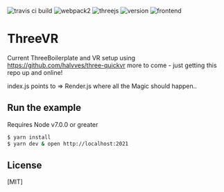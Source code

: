 ![travis ci build](https://travis-ci.org/pjkarlik/ThreeVR.svg?branch=master)
![webpack2](https://img.shields.io/badge/webpack-2.0-d000ff.svg) ![threejs](https://img.shields.io/badge/threejs-86.0-d000ff.svg) ![version](https://img.shields.io/badge/version-0.1.0-yellow.svg) ![frontend](https://img.shields.io/badge/webgl-GLSL-blue.svg)

# ThreeVR

  Current ThreeBoilerplate and VR setup using https://github.com/halvves/three-quickvr more to come - just getting this repo up and online!

  index.js points to => Render.js where all the Magic should happen..

## Run the example
  Requires Node v7.0.0 or greater


```bash
$ yarn install
$ yarn dev & open http://localhost:2021
```

## License

[MIT]
